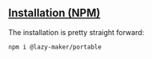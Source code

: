 ## [Installation (NPM)](#install-npm)

The installation is pretty straight forward:
```terminal
npm i @lazy-maker/portable
```